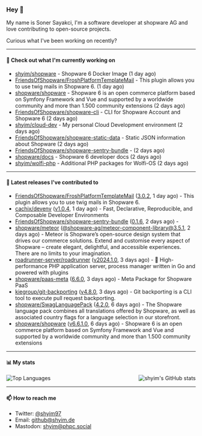 ### Hey 👋

My name is Soner Sayakci, I'm a software developer at shopware AG and love contributing to open-source projects.

Curious what I've been working on recently?

---

#### 👷 Check out what I'm currently working on

- [shyim/shopware](https://github.com/shyim/shopware) - Shopware 6 Docker Image (1 day ago)
- [FriendsOfShopware/FroshPlatformTemplateMail](https://github.com/FriendsOfShopware/FroshPlatformTemplateMail) - This plugin allows you to use twig mails in Shopware 6. (1 day ago)
- [shopware/shopware](https://github.com/shopware/shopware) - Shopware 6 is an open commerce platform based on Symfony Framework and Vue and supported by a worldwide community and more than 1.500 community extensions (2 days ago)
- [FriendsOfShopware/shopware-cli](https://github.com/FriendsOfShopware/shopware-cli) - CLI for Shopware Account and Shopware 6 (2 days ago)
- [shyim/cloud-dev](https://github.com/shyim/cloud-dev) - My personal Cloud Development environment (2 days ago)
- [FriendsOfShopware/shopware-static-data](https://github.com/FriendsOfShopware/shopware-static-data) - Static JSON information about Shopware (2 days ago)
- [FriendsOfShopware/shopware-sentry-bundle](https://github.com/FriendsOfShopware/shopware-sentry-bundle) -  (2 days ago)
- [shopware/docs](https://github.com/shopware/docs) - Shopware 6 developer docs (2 days ago)
- [shyim/wolfi-php](https://github.com/shyim/wolfi-php) - Additional PHP packages for Wolfi-OS (2 days ago)

---

#### 🔭 Latest releases I've contributed to

- [FriendsOfShopware/FroshPlatformTemplateMail](https://github.com/FriendsOfShopware/FroshPlatformTemplateMail) ([3.0.2](https://github.com/FriendsOfShopware/FroshPlatformTemplateMail/releases/tag/3.0.2), 1 day ago) - This plugin allows you to use twig mails in Shopware 6.
- [cachix/devenv](https://github.com/cachix/devenv) ([v1.0.4](https://github.com/cachix/devenv/releases/tag/v1.0.4), 1 day ago) - Fast, Declarative, Reproducible, and Composable Developer Environments
- [FriendsOfShopware/shopware-sentry-bundle](https://github.com/FriendsOfShopware/shopware-sentry-bundle) ([0.1.6](https://github.com/FriendsOfShopware/shopware-sentry-bundle/releases/tag/0.1.6), 2 days ago) - 
- [shopware/meteor](https://github.com/shopware/meteor) ([@shopware-ag/meteor-component-library@3.5.1](https://github.com/shopware/meteor/releases/tag/%40shopware-ag/meteor-component-library%403.5.1), 2 days ago) - Meteor is Shopware’s open-source design system that drives our commerce solutions. Extend and customise every aspect of Shopware – create elegant, delightful, and accessible experiences. There are no limits to your imagination.
- [roadrunner-server/roadrunner](https://github.com/roadrunner-server/roadrunner) ([v2024.1.0](https://github.com/roadrunner-server/roadrunner/releases/tag/v2024.1.0), 3 days ago) - 🤯 High-performance PHP application server, process manager written in Go and powered with plugins
- [shopware/paas-meta](https://github.com/shopware/paas-meta) ([6.6.0](https://github.com/shopware/paas-meta/releases/tag/6.6.0), 3 days ago) - Meta Package for Shopware PaaS
- [kiegroup/git-backporting](https://github.com/kiegroup/git-backporting) ([v4.8.0](https://github.com/kiegroup/git-backporting/releases/tag/v4.8.0), 3 days ago) - Git backporting is a CLI tool to execute pull request backporting.
- [shopware/SwagLanguagePack](https://github.com/shopware/SwagLanguagePack) ([4.2.0](https://github.com/shopware/SwagLanguagePack/releases/tag/4.2.0), 6 days ago) - The Shopware language pack combines all translations offered by Shopware, as well as associated country flags for a language selection in our storefront.
- [shopware/shopware](https://github.com/shopware/shopware) ([v6.6.1.0](https://github.com/shopware/shopware/releases/tag/v6.6.1.0), 6 days ago) - Shopware 6 is an open commerce platform based on Symfony Framework and Vue and supported by a worldwide community and more than 1.500 community extensions

---

#### 📊 My stats

<img align="right" alt="shyim's GitHub stats" src="https://github-readme-stats.vercel.app/api?username=shyim&count_private=1&show_icons=true&" />

![Top Languages](https://github-readme-stats.vercel.app/api/top-langs/?username=shyim)

---

#### 📫 How to reach me

- Twitter: [@shyim97](https://twitter.com/shyim97)
- Email: [github@shyim.de](mailto://github@shyim.de)
- Mastodon: <a rel="me" href="https://phpc.social/@shyim">shyim@phpc.social</a>
